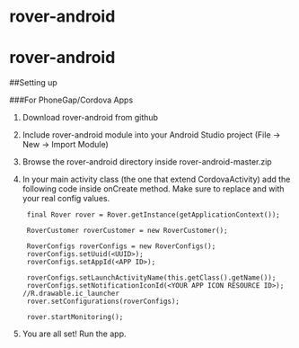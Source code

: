 # rover-android

# rover-android

##Setting up


###For PhoneGap/Cordova Apps

1. Download rover-android from github
2. Include rover-android module into your Android Studio project (File -> New -> Import Module)
3. Browse the rover-android directory inside rover-android-master.zip
4. In your main activity class (the one that extend CordovaActivity) add the following code inside onCreate method. Make sure to replace <UUID> and <APP ID> with your real config values.


        final Rover rover = Rover.getInstance(getApplicationContext());

        RoverCustomer roverCustomer = new RoverCustomer();

        RoverConfigs roverConfigs = new RoverConfigs();
        roverConfigs.setUuid(<UUID>);
        roverConfigs.setAppId(<APP ID>);

        roverConfigs.setLaunchActivityName(this.getClass().getName());
        roverConfigs.setNotificationIconId(<YOUR APP ICON RESOURCE ID>); //R.drawable.ic_launcher
        rover.setConfigurations(roverConfigs);

        rover.startMonitoring();

5. You are all set! Run the app.
